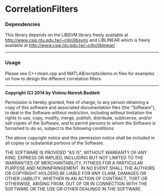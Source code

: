 CorrelationFilters
=========================

### Dependencies

This library depends on the LIBSVM library freely available at http://www.csie.ntu.edu.tw/~cjlin/libsvm/ and LIBLINEAR which is freely available at http://www.csie.ntu.edu.tw/~cjlin/liblinear/

***

### Usage

Please see C++/main.cpp and MATLAB/scripts/demo.m files for examples on how to design the different correlation filters.

***

**Copyright (C) 2014 by Vishnu Naresh Boddeti**

Permission is hereby granted, free of charge, to any person obtaining a copy
of this software and associated documentation files (the "Software"), to deal
in the Software without restriction, including without limitation the rights
to use, copy, modify, merge, publish, distribute, sublicense, and/or sell
copies of the Software, and to permit persons to whom the Software is
furnished to do so, subject to the following conditions:

The above copyright notice and this permission notice shall be included in
all copies or substantial portions of the Software.

THE SOFTWARE IS PROVIDED "AS IS", WITHOUT WARRANTY OF ANY KIND, EXPRESS OR
IMPLIED, INCLUDING BUT NOT LIMITED TO THE WARRANTIES OF MERCHANTABILITY,
FITNESS FOR A PARTICULAR PURPOSE AND NONINFRINGEMENT. IN NO EVENT SHALL THE
AUTHORS OR COPYRIGHT HOLDERS BE LIABLE FOR ANY CLAIM, DAMAGES OR OTHER
LIABILITY, WHETHER IN AN ACTION OF CONTRACT, TORT OR OTHERWISE, ARISING FROM,
OUT OF OR IN CONNECTION WITH THE SOFTWARE OR THE USE OR OTHER DEALINGS IN THE SOFTWARE.